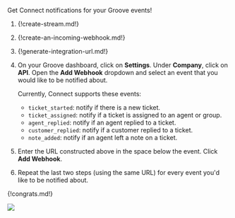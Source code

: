 Get Connect notifications for your Groove events!

1. {!create-stream.md!}

1. {!create-an-incoming-webhook.md!}

1. {!generate-integration-url.md!}

1. On your Groove dashboard, click on **Settings**. Under **Company**,
   click on **API**. Open the **Add Webhook** dropdown and select an
   event that you would like to be notified about.

    Currently, Connect supports these events:

    * `ticket_started`: notify if there is a new ticket.
    * `ticket_assigned`: notify if a ticket is assigned to an agent or group.
    * `agent_replied`: notify if an agent replied to a ticket.
    * `customer_replied`: notify if a customer replied to a ticket.
    * `note_added`: notify if an agent left a note on a ticket.

1. Enter the URL constructed above in the space below the event.
   Click **Add Webhook**.

1. Repeat the last two steps (using the same URL) for every event you'd like
   to be notified about.

{!congrats.md!}

![](/static/images/integrations/groove/001.png)
